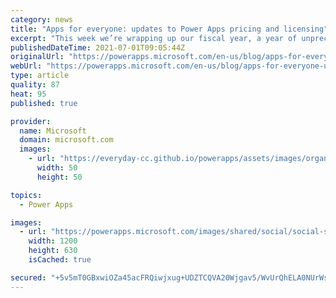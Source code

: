 ```yaml
---
category: news
title: "Apps for everyone: updates to Power Apps pricing and licensing"
excerpt: "This week we’re wrapping up our fiscal year, a year of unprecedented growth for Power Apps. It’s a good moment to reflect on how far we’ve come together as a community and what it means to take the low code movement to the next, even larger scale. Today we announced on the official Microsoft Licensing"
publishedDateTime: 2021-07-01T09:05:44Z
originalUrl: "https://powerapps.microsoft.com/en-us/blog/apps-for-everyone-updates-to-power-apps-pricing-and-licensing/"
webUrl: "https://powerapps.microsoft.com/en-us/blog/apps-for-everyone-updates-to-power-apps-pricing-and-licensing/"
type: article
quality: 87
heat: 95
published: true

provider:
  name: Microsoft
  domain: microsoft.com
  images:
    - url: "https://everyday-cc.github.io/powerapps/assets/images/organizations/microsoft.com-50x50.jpg"
      width: 50
      height: 50

topics:
  - Power Apps

images:
  - url: "https://powerapps.microsoft.com/images/shared/social/social-share-post-ignite.png"
    width: 1200
    height: 630
    isCached: true

secured: "+5v5mT0GBxwiOZa45acFRQiwjxug+UDZTCQVA20Wjgav5/WvUrQhELA0NUrWs82ouC8lBXfnCvaX9c7sqHkby51jJDzzeR1z6j368WV3gYC+zLhR7H2UyYbaadvVV/M+vGlEoysHzzxI8Sle2laCim7/Y5mfTBKwcrmk+sPEt2lSxz/oQa3yr8iS/8gxCUirfgeGHuXBalT3k6HWPnQLFPpG5e02npw7AXMj0tnhlS7PpsHZNMiyJ+Gq8Z2etRurvP2qV5BQmIrnG7cpRZL2Ohl6Fmm0UQVoXsiW7c1s76yePB6PnQtiVcySTAGNRr8q5gr+qhaIty4BQYKaV4R58I1dZp5B3bNxqmroPRf8hZ0=;nWj+/qY1g4i+lSCDbzFHIQ=="
---
```


